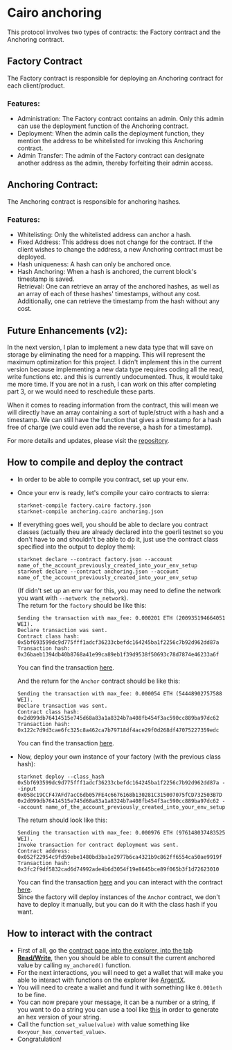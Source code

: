 # Cairo anchoring

This protocol involves two types of contracts: the Factory contract and the Anchoring contract.

## Factory Contract  

The Factory contract is responsible for deploying an Anchoring contract for each client/product.  

### Features:
- Administration: The Factory contract contains an admin. Only this admin can use the deployment function of the Anchoring contract.
- Deployment: When the admin calls the deployment function, they mention the address to be whitelisted for invoking this Anchoring contract.
- Admin Transfer: The admin of the Factory contract can designate another address as the admin, thereby forfeiting their admin access.

## Anchoring Contract:  

The Anchoring contract is responsible for anchoring hashes.

### Features:
- Whitelisting: Only the whitelisted address can anchor a hash.  
- Fixed Address: This address does not change for the contract. If the client wishes to change the address, a new Anchoring contract must be deployed.  
- Hash uniqueness: A hash can only be anchored once.
- Hash Anchoring: When a hash is anchored, the current block's timestamp is saved.  
Retrieval: One can retrieve an array of the anchored hashes, as well as an array of each of these hashes' timestamps, without any cost. Additionally, one can retrieve the timestamp from the hash without any cost.

## Future Enhancements (v2):
In the next version, I plan to implement a new data type that will save on storage by eliminating the need for a mapping. This will represent the maximum optimization for this project. I didn't implement this in the current version because implementing a new data type requires coding all the read, write functions etc. and this is currently undocumented. Thus, it would take me more time. If you are not in a rush, I can work on this after completing part 3, or we would need to reschedule these parts.

When it comes to reading information from the contract, this will mean we will directly have an array containing a sort of tuple/struct with a hash and a timestamp. We can still have the function that gives a timestamp for a hash free of charge (we could even add the reverse, a hash for a timestamp).

For more details and updates, please visit the [repository](https://github.com/blablalf/cairo_1.0_anchoring_protocol).

## How to compile and deploy the contract
- In order to be able to compile you contract, set up your env.
- Once your env is ready, let's compile your cairo contracts to sierra:
    ```
    starknet-compile factory.cairo factory.json
    starknet-compile anchoring.cairo anchoring.json
    ```
- If everything goes well, you should be able to declare you contract classes (actually theu are already declared into the goerli testnet so you don't have to and shouldn't be able to do it, just use the contract class specified into the output to deploy them):
    ```
    starknet declare --contract factory.json --account name_of_the_account_previously_created_into_your_env_setup
    starknet declare --contract anchoring.json --account name_of_the_account_previously_created_into_your_env_setup
    ```
    (If didn't set up an env var for this, you may need to define the network you want with `--network the_network`).  
    The return for the `factory` should be like this:
    ```
    Sending the transaction with max_fee: 0.000201 ETH (200935194664051 WEI).
    Declare transaction was sent.
    Contract class hash: 0x5bf693599dc9d775fff1adcf36233cbefdc164245ba1f2256c7b92d962dd87a
    Transaction hash: 0x36baeb1394db40b8768a41e99ca89eb1f39d9538f50693c78d7874e46233a6f
    ```
    You can find the transaction [here](https://testnet.starkscan.co/tx/0x36baeb1394db40b8768a41e99ca89eb1f39d9538f50693c78d7874e46233a6f).  
  
    And the return for the `Anchor` contract should be like this:
    ```
    Sending the transaction with max_fee: 0.000054 ETH (54448902757588 WEI).
    Declare transaction was sent.
    Contract class hash: 0x2d099db76414515e745d68a83a1a8324b7a408fb454f3ac590cc889ba97dc62
    Transaction hash: 0x122c7d9d3cae6fc325c8a462ca7b79718df4ace29f0d268df47075227359edc
    ```
    You can find the transaction [here](https://testnet.starkscan.co/tx/0x122c7d9d3cae6fc325c8a462ca7b79718df4ace29f0d268df47075227359edc).  

- Now, deploy your own instance of your factory (with the previous class hash):
    ```
    starknet deploy --class_hash 0x5bf693599dc9d775fff1adcf36233cbefdc164245ba1f2256c7b92d962dd87a --input 0x058c19CCF47AFd7acC6db057FE4c6676168b130281C315007075fCD732503B7D 0x2d099db76414515e745d68a83a1a8324b7a408fb454f3ac590cc889ba97dc62 --account name_of_the_account_previously_created_into_your_env_setup
    ```
    The return should look like this:
    ```
    Sending the transaction with max_fee: 0.000976 ETH (976148037483525 WEI).
    Invoke transaction for contract deployment was sent.
    Contract address: 0x052f22954c9fd59ebe1480bd3ba1e2977b6ca4321b9c862ff6554ca50ae9919f
    Transaction hash: 0x3fc2f9df5832cad6d74992ade4b6d3054f19e8645bce89f065b3f1d72623010
    ```
    You can find the transaction [here](https://testnet.starkscan.co/tx/0x3fc2f9df5832cad6d74992ade4b6d3054f19e8645bce89f065b3f1d72623010) and you can interact with the contract [here](https://testnet.starkscan.co/contract/0x052f22954c9fd59ebe1480bd3ba1e2977b6ca4321b9c862ff6554ca50ae9919f).  
    Since the factory will deploy instances of the `Anchor` contract, we don't have to deploy it manually, but you can do it with the class hash if you want.  
    
## How to interact with the contract
- First of all, go the [contract page into the explorer, into the tab **Read/Write**](https://testnet.starkscan.co/contract/0x01e28b415dc375049c2c4bfdabad58e63e19d45aecbfaa4fad78991d55b6eaf7#read-write-contract), then you should be able to consult the current anchored value by calling `my_anchored()` function.
- For the next interactions, you will need to get a wallet that will make you able to interact with functions on the explorer like [ArgentX](https://www.argent.xyz/argent-x/). 
- You will need to create a wallet and fund it with something like `0.001eth` to be fine.
- You can now prepare your message, it can be a number or a string, if you want to do a string you can use a tool like [this](https://string-functions.com/string-hex.aspx) in order to generate an hex version of your string.
-  Call the function `set_value(value)` with value something like `0x<your_hex_converted_value>`.
- Congratulation!